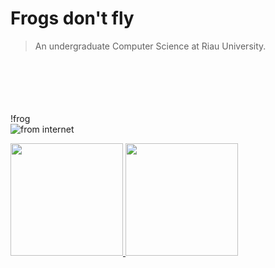 # **Frogs don't fly**
  
> An undergraduate Computer Science at Riau University. 
 
&nbsp;  
&nbsp;  
&nbsp;  
&nbsp;  
&nbsp;  
!frog  
![from internet](https://us.123rf.com/450wm/kohanova/kohanova1811/kohanova181100108/113058780-portrait-of-highland-straight-fluffy-cat-with-long-hair-and-round-sunglasses-fashion-style-cool-anim.jpg?ver=6)


<p align="left">
<a href="https://github.com/gilangadhan">
  <img height="180em" src="https://github-readme-stats-eight-theta.vercel.app/api?username=MUHAMMADAUFA07&show_icons=true&theme=algolia&include_all_commits=true&count_private=true"/>
  <img height="180em" src="https://github-readme-stats-eight-theta.vercel.app/api/top-langs/?username=MUHAMMADAUFA07&layout=compact&langs_count=8&theme=algolia"/>
</a>
</p>
